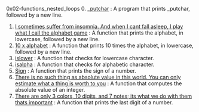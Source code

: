 0x02-functions_nested_loops
0. [_putchar](./0-putchar.c) : A  program that prints _putchar, followed by a new line.
1. [I sometimes suffer from insomnia. And when I cant fall asleep, I play what I call the alphabet game](./1-alphabet.c) : A function that prints the alphabet, in lowercase, followed by a new line.
2. [10 x alphabet](./2-print_alphabet_x10.c) : A function that prints 10 times the alphabet, in lowercase, followed by a new line.
3. [islower](./3-islower.c) : A function that checks for lowercase character.
4. [isalpha](./4-isalpha.c) : A function that checks for alphabetic character.
5. [Sign](./5-sign.c) : A function that prints the sign of a number.
6. [There is no such thing as absolute value in this world. You can only estimate what a thing is worth to you](./6-abs.c) : A function that computes the absolute value of an integer.
7. [There are only 3 colors, 10 digits, and 7 notes; its what we do with them thats important](./7-print_last_digit.c) : A function that prints the last digit of a number.
